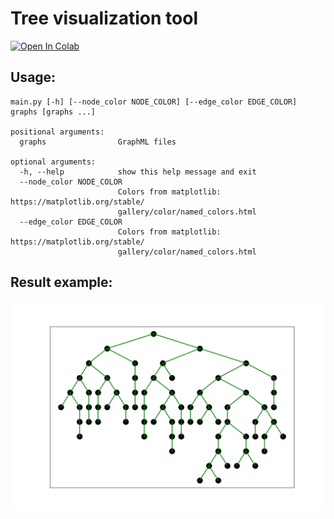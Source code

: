 # Tree visualization tool
[![Open In Colab](https://colab.research.google.com/assets/colab-badge.svg)](https://colab.research.google.com/drive/168gb2nafgd3OglfJYfAA-7_0j573_Jjv?usp=sharing)

## Usage:
```
main.py [-h] [--node_color NODE_COLOR] [--edge_color EDGE_COLOR] graphs [graphs ...]

positional arguments:
  graphs                GraphML files

optional arguments:
  -h, --help            show this help message and exit
  --node_color NODE_COLOR
                        Colors from matplotlib: https://matplotlib.org/stable/
                        gallery/color/named_colors.html
  --edge_color EDGE_COLOR
                        Colors from matplotlib: https://matplotlib.org/stable/
                        gallery/color/named_colors.html
```

## Result example:
![Example](example.png)
